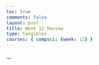 ```yaml
---
toc: true
comments: false
layout: post
title: Week 12 Review
type: tangibles
courses: { compsci: {week: 12} }
---
```


._.

